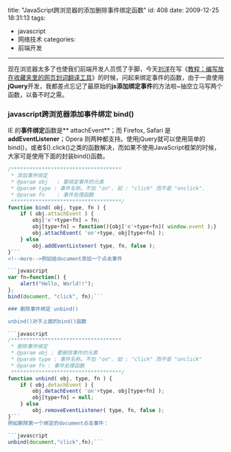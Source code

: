 title: "JavaScript跨浏览器的添加删除事件绑定函数"
id: 408
date: 2009-12-25 18:31:13
tags:
- javascript
- 网络技术
categories:
- 前端开发
---
现在浏览器太多了也使我们前端开发人员慌了手脚，今天[刘洋](http://oncoding.cn)在写《[教程：编写放在收藏夹里的网页划词翻译工具](http://www.oncoding.cn/2009/translate-tool-bookmark/)》的时候，问起来绑定事件的函数，由于一直使用**jQuery**开发，我都差点忘记了最原始的**js添加绑定事件**的方法啦~抽空立马写两个函数，以备不时之需。

### javascript跨浏览器添加事件绑定 bind()

IE 的**事件绑定**函数是** attachEvent**；而 Firefox, Safari 是 **addEventListener**；Opera 则两种都支持。使用jQuery就可以使用简单的bind()，或者$().click()之类的函数解决，而如果不使用JavaScript框架的时候，大家可是使用下面的封装bind()函数。

```javascript
/************************************
 * 添加事件绑定
 * @param obj   : 要绑定事件的元素
 * @param type : 事件名称。不加 "on". 如 : "click" 而不是 "onclick".
 * @param fn    : 事件处理函数
 ************************************/
function bind( obj, type, fn ) {
    if ( obj.attachEvent ) {
        obj['e'+type+fn] = fn;
        obj[type+fn] = function(){obj['e'+type+fn]( window.event );}
        obj.attachEvent( 'on'+type, obj[type+fn] );
    } else
        obj.addEventListener( type, fn, false );
}```
<!--more-->例如给document添加一个点击事件

```javascript
var fn=function() {
    alert("Hello, World!!");
};
bind(document, "click", fn);```

### 删除事件绑定 unbind()

unbind()对于上面的bind()函数

```javascript
/************************************
 * 删除事件绑定
 * @param obj : 要删除事件的元素
 * @param type : 事件名称。不加 "on". 如 : "click" 而不是 "onclick"
 * @param fn : 事件处理函数
 ************************************/
function unbind( obj, type, fn ) {
    if ( obj.detachEvent ) {
        obj.detachEvent( 'on'+type, obj[type+fn] );
        obj[type+fn] = null;
    } else
        obj.removeEventListener( type, fn, false );
}```
例如删除第一个绑定的document点击事件：

```javascript
unbind(document,"click",fn);```